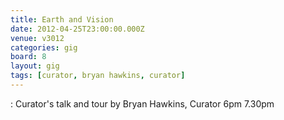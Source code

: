 ```yaml
---
title: Earth and Vision
date: 2012-04-25T23:00:00.000Z
venue: v3012
categories: gig
board: 8
layout: gig
tags: [curator, bryan hawkins, curator]
---
```

: Curator's talk and tour by Bryan Hawkins, Curator
6pm 7.30pm